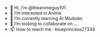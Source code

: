 - 👋 Hi, I’m @theanimeguy101
- 👀 I’m interested in Anime
- 🌱 I’m currently learning AI Modules
- 💞️ I’m looking to collaborate on ...
- 📫 How to reach me : blueprincess27334

<!---
theanimeguy101/theanimeguy101 is a ✨ special ✨ repository because its `README.md` (this file) appears on your GitHub profile.
You can click the Preview link to take a look at your changes.
--->
